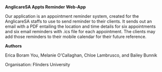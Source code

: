 **AnglicareSA Appts Reminder Web-App**

Our application is an appointment reminder system, created for the AnglicareSA staffs to use to send reminder to their clients. It sends out an email with a PDF entailing the location and time details for six appointments and six email reminders with .ics file for each appointment. The clients may add those reminders to their mobile calendar for their future reference.

**Authors**

Erica Boram You, Melanie O'Callaghan, Chloe Lambrusco, and Bailey Bunnik

Organisation: Flinders University
